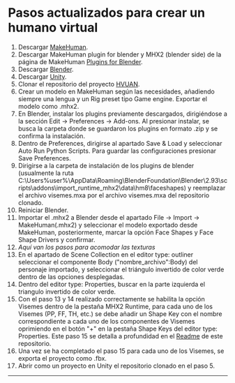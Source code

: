 # Pasos actualizados para crear un humano virtual

1. Descargar [MakeHuman](http://www.makehumancommunity.org/content/downloads.html "Download stable release").
2. Descargar MakeHuman plugin for blender y MHX2 (blender side) de la página de MakeHuman [Plugins for Blender](http://www.makehumancommunity.org/content/plugins.html "Plugins MakeHuman-Blender").
3. Descargar [Blender](https://www.blender.org/download/ "Download Blender").
4. Descargar [Unity](https://unity.com/download "Download Unity").
5. Clonar el repositorio del proyecto [HVUAN](https://github.com/herrera78/hvuan "Repositorio HVUAN").
6. Crear un modelo en MakeHuman según las necesidades, añadiendo siempre una lengua y un Rig preset tipo Game engine. Exportar el modelo como .mhx2.
7. En Blender, instalar los plugins previamente descargados, dirigiéndose a la sección Edit -> Preferences -> Add-ons. Al presionar instalar, se busca la carpeta donde se guardaron los plugins en formato .zip y se confirma la instalación.
8. Dentro de Preferences, dirigirse al apartado Save & Load y seleccionar Auto Run Python Scripts. Para guardar las configuraciones presionar Save Preferences.
9. Dirigirse a la carpeta de instalación de los plugins de blender (usualmente la ruta C:\Users\%user%\AppData\Roaming\BlenderFoundation\Blender\2.93\scripts\addons\import_runtime_mhx2\data\hm8\faceshapes) y reemplazar el archivo visemes.mxa por el archivo visemes.mxa del repositorio clonado.
10. Reiniciar Blender.
11. Importar el .mhx2 a Blender desde el apartado File -> Import -> MakeHuman(.mhx2) y seleccionar el modelo exportado desde MakeHuman, posteriormente, marcar la opción Face Shapes y Face Shape Drivers y confirmar.
12. _Aquí van los pasos para acomodar las texturas_
13. En el apartado de Scene Collection en el editor type: outliner seleccionar el componente Body ("nombre_archivo":Body) del personaje importado, y seleccionar el triángulo invertido de color verde dentro de las opciones desplegadas.
14. Dentro del editor type: Properties, buscar en la parte izquierda el triangulo invertido de color verde. 
15. Con el paso 13 y 14 realizado correctamente se habilita la opción Visemes dentro de la pestaña MHX2 Runtime, para cada uno de los Visemes (PP, FF, TH, etc.) se debe añadir un Shape Key con el nombre correspondiente a cada uno de los componentes de Visemes oprimiendo en el botón "+" en la pestaña Shape Keys del editor type: Properties. Este paso 15 se detalla a profundidad en el [Readme](https://github.com/herrera78/VAIFUAN/blob/master/README.md) de este repositorio.
16. Una vez se ha completado el paso 15 para cada uno de los Visemes, se exporta el proyecto como .fbx.
17. Abrir como un proyecto en Unity el repositorio clonado en el paso 5.
-----
